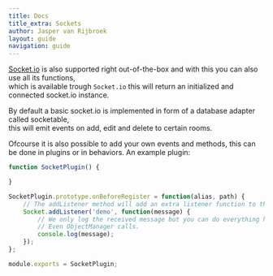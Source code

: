 ```yaml
---
title: Docs
title_extra: Sockets
author: Jasper van Rijbroek
layout: guide
navigation: guide
---
```


[Socket.io](http://socket.io) is also supported right out-of-the-box and with this you can also use all its functions,  
which is available trough ```Socket.io``` this will return an initialized and connected socket.io instance.

By default a basic socket.io is implemented in form of a database adapter called socketable,  
this will emit events on add, edit and delete to certain rooms.

Ofcourse it is also possible to add your own events and methods, this can be done in plugins or in behaviors.
An example plugin:

```javascript
function SocketPlugin() {

}

SocketPlugin.prototype.onBeforeRegister = function(alias, path) {
    // The addListener method will add an extra listener function to the sockets.
    Socket.addListener('demo', function(message) {
        // We only log the received message but you can do everything here.
        // Even ObjectManager calls.
        console.log(message);
    });
};

module.exports = SocketPlugin;
```